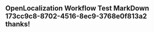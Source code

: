 <properties
ms.topic="hero-topic"
ms.test1="hero-topic"
ms.test2="test"/>


## OpenLocalization Workflow Test MarkDown 173cc9c8-8702-4516-8ec9-3768e0f813a2 thanks!



<!--HONumber=Aug16_HO3-->


